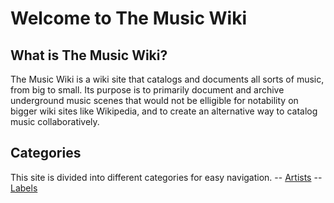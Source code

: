 # Welcome to The Music Wiki
## What is The Music Wiki?
The Music Wiki is a wiki site that catalogs and documents all sorts of music, from big to small. Its purpose is to primarily document and archive underground music scenes that would not be elligible for notability on bigger wiki sites like Wikipedia, and to create an alternative way to catalog music collaboratively.

## Categories
This site is divided into different categories for easy navigation.
-- [Artists](artists)
-- [Labels](labels)

